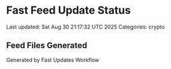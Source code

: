 # Fast Feed Update Status
Last updated: Sat Aug 30 21:17:32 UTC 2025
Categories: crypto

## Feed Files Generated

Generated by Fast Updates Workflow
